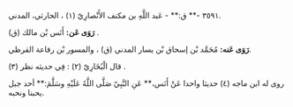 ٣٥٩١ -** ق:** - عَبد اللَّهِ بن مكنف الأَنْصارِيّ (١) ، الحارثي، المدني.

**رَوَى عَن:** أَنَس بْن مالك (ق) .

**رَوَى عَنه:** مُحَمَّد بْن إسحاق بْن يسار المدني (ق) ، والمسور بْن رفاعة القرظي.

قال الْبُخَارِيّ (٢) : فِي حديثه نظر (٣) .

روى له ابن ماجه (٤) حديثا واحدا عَنْ أَنَس،** عَنِ النَّبِيّ صَلَّى اللَّهُ عَلَيْهِ وسَلَّمَ:** أحد جبل يحبنا ونحبه.